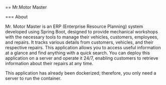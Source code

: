== Mr.Motor Master

=== About

Mr. Motor Master is an ERP (Enterprise Resource Planning) system developed using Spring Boot, designed to provide mechanical workshops with the necessary tools to manage their vehicles, customers, employees, and repairs. It tracks various details from customers, vehicles, and their respective repairs. This application allows you to access useful information at a glance and find anything with a quick search. You can deploy this application on a server and operate it 24/7, enabling customers to retrieve information about their repairs at any time.

This application has already been dockerized; therefore, you only need a server to run the container.
